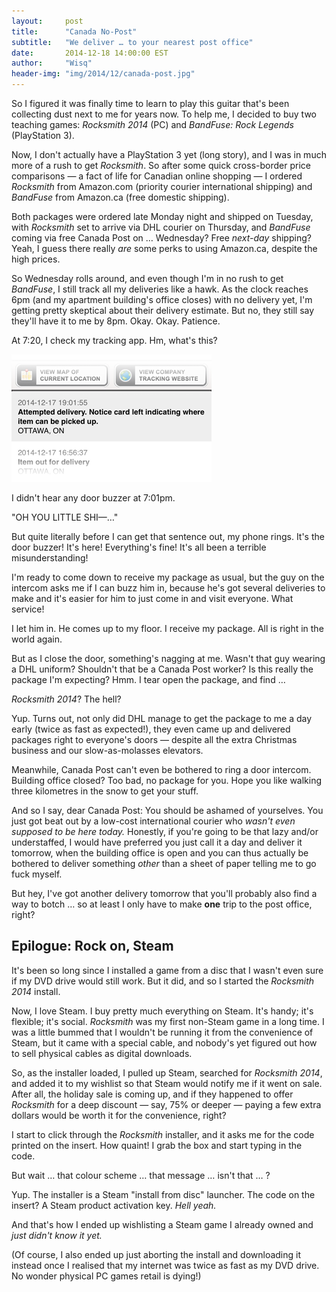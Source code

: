 ```yaml
---
layout:     post
title:      "Canada No-Post"
subtitle:   "We deliver … to your nearest post office"
date:       2014-12-18 14:00:00 EST
author:     "Wisq"
header-img: "img/2014/12/canada-post.jpg"
---
```


So I figured it was finally time to learn to play this guitar that's been collecting dust next to me for years now.  To help me, I decided to buy two teaching games: *Rocksmith 2014* (PC) and *BandFuse: Rock Legends* (PlayStation 3).

Now, I don't actually have a PlayStation 3 yet (long story), and I was in much more of a rush to get *Rocksmith*.  So after some quick cross-border price comparisons — a fact of life for Canadian online shopping — I ordered *Rocksmith* from Amazon.com (priority courier international shipping) and *BandFuse* from Amazon.ca (free domestic shipping).

Both packages were ordered late Monday night and shipped on Tuesday, with *Rocksmith* set to arrive via DHL courier on Thursday, and *BandFuse* coming via free Canada Post on … Wednesday?  Free *next-day* shipping?  Yeah, I guess there really *are* some perks to using Amazon.ca, despite the high prices.

So Wednesday rolls around, and even though I'm in no rush to get *BandFuse*, I still track all my deliveries like a hawk.  As the clock reaches 6pm (and my apartment building's office closes) with no delivery yet, I'm getting pretty skeptical about their delivery estimate.  But no, they still say they'll have it to me by 8pm.  Okay.  Okay.  Patience.

At 7:20, I check my tracking app.  Hm, what's this?

!["7:01: Attempted delivery.  Notice card left indicating where item can be picked up."](/img/2014/12/bandfuse-posted.png "Posted app")

I didn't hear any door buzzer at 7:01pm.

"OH YOU LITTLE SHI—…"

But quite literally before I can get that sentence out, my phone rings.  It's the door buzzer!  It's here!  Everything's fine!  It's all been a terrible misunderstanding!

I'm ready to come down to receive my package as usual, but the guy on the intercom asks me if I can buzz him in, because he's got several deliveries to make and it's easier for him to just come in and visit everyone.  What service!

I let him in.  He comes up to my floor.  I receive my package.  All is right in the world again.

But as I close the door, something's nagging at me.  Wasn't that guy wearing a DHL uniform?  Shouldn't that be a Canada Post worker?  Is this really the package I'm expecting?  Hmm.  I tear open the package, and find …

*Rocksmith 2014*?  The hell?

Yup.  Turns out, not only did DHL manage to get the package to me a day early (twice as fast as expected!), they even came up and delivered packages right to everyone's doors — despite all the extra Christmas business and our slow-as-molasses elevators.

Meanwhile, Canada Post can't even be bothered to ring a door intercom.  Building office closed?  Too bad, no package for you.  Hope you like walking three kilometres in the snow to get your stuff.

And so I say, dear Canada Post: You should be ashamed of yourselves.  You just got beat out by a low-cost international courier who *wasn't even supposed to be here today.*  Honestly, if you're going to be that lazy and/or understaffed, I would have preferred you just call it a day and deliver it tomorrow, when the building office is open and you can thus actually be bothered to deliver something *other* than a sheet of paper telling me to go fuck myself.

But hey, I've got another delivery tomorrow that you'll probably also find a way to botch … so at least I only have to make **one** trip to the post office, right?

## Epilogue: Rock on, Steam

It's been so long since I installed a game from a disc that I wasn't even sure if my DVD drive would still work.  But it did, and so I started the *Rocksmith 2014* install.

Now, I love Steam.  I buy pretty much everything on Steam.  It's handy; it's flexible; it's social.  *Rocksmith* was my first non-Steam game in a long time.  I was a little bummed that I wouldn't be running it from the convenience of Steam, but it came with a special cable, and nobody's yet figured out how to sell physical cables as digital downloads.

So, as the installer loaded, I pulled up Steam, searched for *Rocksmith 2014*, and added it to my wishlist so that Steam would notify me if it went on sale.  After all, the holiday sale is coming up, and if they happened to offer *Rocksmith* for a deep discount — say, 75% or deeper — paying a few extra dollars would be worth it for the convenience, right?

I start to click through the *Rocksmith* installer, and it asks me for the code printed on the insert.  How quaint!  I grab the box and start typing in the code.

But wait … that colour scheme … that message … isn't that … ?

Yup.  The installer is a Steam "install from disc" launcher.  The code on the insert?  A Steam product activation key.  *Hell yeah.*

And that's how I ended up wishlisting a Steam game I already owned and *just didn't know it yet.*

(Of course, I also ended up just aborting the install and downloading it instead once I realised that my internet was twice as fast as my DVD drive.  No wonder physical PC games retail is dying!)
